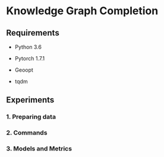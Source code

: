 # Knowledge Graph Completion

## Requirements

* Python 3.6

* Pytorch 1.7.1

* Geoopt

* tqdm

## Experiments

### 1. Preparing data

### 2. Commands

### 3. Models and Metrics




